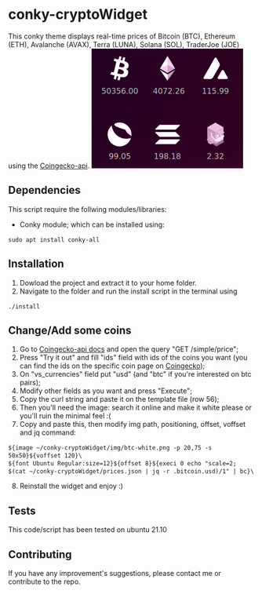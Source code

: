 # conky-cryptoWidget
This conky theme displays real-time prices of Bitcoin (BTC), Ethereum (ETH), Avalanche (AVAX), Terra (LUNA), Solana (SOL), TraderJoe (JOE) using the [Coingecko-api](https://www.coingecko.com/en/api/documentation).
![](Screenshot.png)

## Dependencies
This script require the follwing modules/libraries: 
* Conky module; which can be installed using:
```
sudo apt install conky-all
```

## Installation
1. Dowload the project and extract it to your home folder.
2. Navigate to the folder and run the install script in the terminal using 
```
./install
```

## Change/Add some coins
1. Go to [Coingecko-api docs](https://www.coingecko.com/en/api/documentation) and open the query "GET /simple/price";
2. Press "Try it out" and fill "ids" field with ids of the coins you want (you can find the ids on the specific coin page on [Coingecko](https://www.coingecko.com/en));
3. On "vs_currencies" field put "usd" (and "btc" if you're interested on btc pairs);
4. Modify other fields as you want and press "Execute";
5. Copy the curl string and paste it on the template file (row 56);
6. Then you'll need the image: search it online and make it white please or you'll ruin the minimal feel :(
7. Copy and paste this, then modify img path, positioning, offset, voffset and jq command:
```
${image ~/conky-cryptoWidget/img/btc-white.png -p 20,75 -s 50x50}${voffset 120}\
${font Ubuntu Regular:size=12}${offset 8}${execi 0 echo "scale=2; $(cat ~/conky-cryptoWidget/prices.json | jq -r .bitcoin.usd)/1" | bc}\
```
8. Reinstall the widget and enjoy :)

## Tests
This code/script has been tested on ubuntu 21.10

## Contributing
If you have any improvement's suggestions, please contact me or contribute to the repo.

